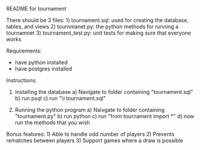 README for tournament

There should be 3 files:
	1) tournament.sql: used for creating the database, tables, and views
	2) tournmanet.py: the python methods for running a tournamnet
	3) tournament_test.py: unit tests for making sure that everyone works

Requirements:
- have python installed
- have postgres installed

Instructions:

1) Installing the database
	a) Navigate to folder containing "tournament.sql" 
	b) run psql
	c) run "\i tournament.sql"

2) Running the python program
	a) Naivgate to folder containing "tournament.py"
	b) run python
	c) run "from tournament import *"
	d) now run the methods that you wish


Bonus features:
	1) Able to handle odd number of players
	2) Prevents rematches between players
	3) Support games where a draw is possible